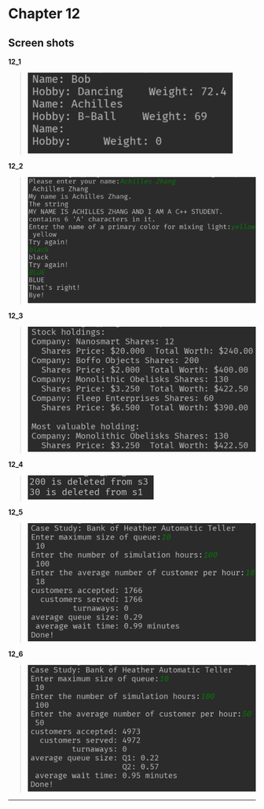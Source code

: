 **Chapter 12**
===

Screen shots
---

**12_1**
>![12_1](https://raw.githubusercontent.com/Achilles-10/Cpp_program/master/Cpp%20primer%20plus/Chapter12/screen%20shots/12_1.png)

**12_2**
>![12_2](https://raw.githubusercontent.com/Achilles-10/Cpp_program/master/Cpp%20primer%20plus/Chapter12/screen%20shots/12_2.png)

**12_3**
>![12_3](https://raw.githubusercontent.com/Achilles-10/Cpp_program/master/Cpp%20primer%20plus/Chapter12/screen%20shots/12_3.png)

**12_4**
>![12_4](https://raw.githubusercontent.com/Achilles-10/Cpp_program/master/Cpp%20primer%20plus/Chapter12/screen%20shots/12_4.png)

**12_5**
>![12_5](https://raw.githubusercontent.com/Achilles-10/Cpp_program/master/Cpp%20primer%20plus/Chapter12/screen%20shots/12_5.png)

**12_6**
>![12_6](https://raw.githubusercontent.com/Achilles-10/Cpp_program/master/Cpp%20primer%20plus/Chapter12/screen%20shots/12_6.png)

---